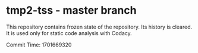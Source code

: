 # tmp2-tss - master branch

This repository contains frozen state of the repository.
Its history is cleared. It is used only for static code
analysis with Codacy.

Commit Time: 1701669320